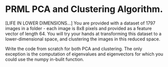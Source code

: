 # PRML PCA and Clustering Algorithm.

[LIFE IN LOWER DIMENSIONS...] You are provided with a dataset of 1797 images in a
folder - each image is 8x8 pixels and provided as a feature vector of length 64. You will try
your hands at transforming this dataset to a lower-dimensional space, and clustering the images in
this reduced space.

Write the code from scratch for both PCA and clustering. The only exception is the computation of
eigenvalues and eigenvectors for which you could use the numpy in-bulit function.
